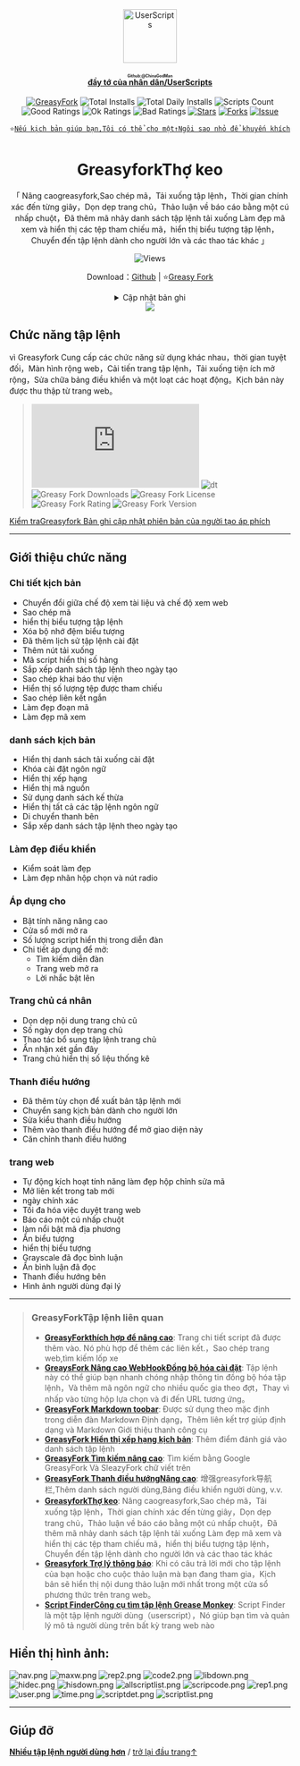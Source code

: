 <center><div align="center"><a href="https://github.com/ChinaGodMan" target="_blank">
    <img height="96px" width="96px" src="https://avatars.githubusercontent.com/u/96548841?v=4" alt="UserScripts"></a>
<h4><a href="https://github.com/ChinaGodMan/UserScripts" target="_blank"><ruby>đầy tớ của nhân dân/UserScripts<rt>Github:@ChinaGodMan</rt></ruby></a></h4>
<a href="https://greasyfork.org/users/1169082-%E4%BA%BA%E6%B0%91%E7%9A%84%E5%8B%A4%E5%8A%A1%E5%91%98?per_page=200" target="_blank"><img src="https://img.shields.io/static/v1?label=%20&message=GreasyFork&logo=greasyfork&logoColor=white&labelColor=%23670000&color=%23670000&style=for-the-badge" alt="GreasyFork"></a>
<img src="https://img.shields.io/badge/dynamic/json?&label=Tổng số lượt cài đặt của tất cả các tập lệnh&query=$.totalInstalls&logo=greasyfork&logoColor=white&labelColor=%23670000&color=blue&style=for-the-badge&url=https://github.com/ChinaGodMan/UserScriptsHistory/raw/main/total_installs.json" alt="Total Installs">
<img src="https://img.shields.io/badge/dynamic/json?&label=Số lượng cài đặt tập lệnh ngày hôm nay&query=$.totalDailyInstalls&logo=greasyfork&logoColor=white&labelColor=%23670000&color=blue&style=for-the-badge&url=https://github.com/ChinaGodMan/UserScriptsHistory/raw/main/total_installs.json" alt="Total Daily Installs">
<img src="https://img.shields.io/badge/dynamic/json?&label=Số lượng tập lệnh&query=$.numScripts&logo=greasyfork&logoColor=white&labelColor=%23670000&color=%23670000&style=for-the-badge&url=https://github.com/ChinaGodMan/UserScriptsHistory/raw/main/total_installs.json" alt="Scripts Count"><br>
<img src="https://img.shields.io/badge/dynamic/json?&label=Tất cả các đánh giá tích cực&query=$.totalGoodRatings&logo=greasyfork&logoColor=white&labelColor=%23670000&color=4CAF50&style=for-the-badge&url=https://github.com/ChinaGodMan/UserScriptsHistory/raw/main/total_installs.json" alt="Good Ratings">
<img src="https://img.shields.io/badge/dynamic/json?&label=Tất cả chung&query=$.totalOkRatings&logo=greasyfork&logoColor=white&labelColor=%23670000&color=FF9800&style=for-the-badge&url=https://github.com/ChinaGodMan/UserScriptsHistory/raw/main/total_installs.json" alt="Ok Ratings">
<img src="https://img.shields.io/badge/dynamic/json?label=Tất cả các đánh giá tiêu cực&query=$.totalBadRatings&logo=greasyfork&logoColor=white&labelColor=%23670000&color=F44336&style=for-the-badge&url=https://github.com/ChinaGodMan/UserScriptsHistory/raw/main/total_installs.json" alt="Bad Ratings">
<a href="https://github.com/ChinaGodMan/UserScripts" target="_blank"><img src="https://img.shields.io/github/stars/ChinaGodMan/UserScripts?label=ngôi sao&logo=github&logoColor=white&labelColor=black&color=FF69B4&style=for-the-badge" alt="Stars"></a>
<a href="https://github.com/ChinaGodMan/UserScripts" target="_blank"><img src="https://img.shields.io/github/forks/ChinaGodMan/UserScripts?label=bản sao&logo=github&logoColor=white&labelColor=black&color=grey&style=for-the-badge" alt="Forks"></a>
<a href="https://github.com/ChinaGodMan/UserScripts/issues" target="_blank"><img src="https://img.shields.io/github/issues/ChinaGodMan/UserScripts?label=câu hỏi&logo=github&logoColor=white&labelColor=black&style=for-the-badge" alt="Issue"></a>
<code><br>
⭐<a href="https://github.com/ChinaGodMan/UserScripts" target="_blank">Nếu kịch bản giúp bạn,Tôi có thể cho một↑Ngôi sao nhỏ để khuyến khích</a></code>
</div></center></div></center></div></center></div></center></div></center><img height=6px width="100%" src="https://media.chatgptautorefresh.com/images/separators/gradient-aqua.png?latest">
<center><div align="center">
    <h1>GreasyforkThợ keo</h1>
    <p>「 Nâng caogreasyfork,Sao chép mã，Tải xuống tập lệnh，Thời gian chính xác đến từng giây，Dọn dẹp trang chủ，Thảo luận về báo cáo bằng một cú nhấp chuột，Đã thêm mã nhảy danh sách tập lệnh tải xuống Làm đẹp mã xem và hiển thị các tệp tham chiếu mã，hiển thị biểu tượng tập lệnh，Chuyển đến tập lệnh dành cho người lớn và các thao tác khác 」</p>
    <img src="https://views.whatilearened.today/views/github/497346/hmjz100.svg" alt="Views">
    <p>Download：<a href="https://github.com/ChinaGodMan/UserScripts/tree/main/Script details/greasyfork-utility-toolkit">Github</a> | ⭐<a
            href="https://greasyfork.org/zh-CN/scripts/497346">Greasy
            Fork</a></p><details><summary>Cập nhật bản ghi</summary><ul>
<li><strong>2024/8/29 02:37 - Ver: 2.2.0.70</strong> <em>Trang chi tiết kịch bản,Tất cả danh sách tập lệnh đã được thêm<code>Xếp hạng kịch bản</code>.</em></li>
<li><strong>2024/8/27 13:37 - Ver: 2.2.0.65</strong> <em>Sửa lỗi tương thích.</em></li>
<li><strong>2024/8/26 08:32 - Ver: 2.2.0.62</strong> <em>Đã thêm nút tải xuống ở đầu danh sách tập lệnh,Bấm để tải xuống tất cả các tập lệnh</em></li>
<li><strong>2024/8/24 03:23 - Ver: 2.2.0.59</strong></li>
<li>
<p><em>tối ưu hóa：Tối ưu hóa vị trí hiển thị của biểu tượng danh sách script</em></p>
</li>
<li>
<p><strong>2024/8/23 06:12 - Ver: 2.2.0.57</strong></p>
</li>
<li>
<p><em>tối ưu hóa：Tối ưu hóa cài đặt mã giao diện</em></p>
</li>
<li>
<p><strong>2024/8/20 02:20 - Ver: 2.2.0.53</strong></p>
</li>
<li>
<p><em>Sửa chữa：Đã khắc phục sự cố giao diện cài đặt tập lệnh hiển thị không chính xác trên thiết bị di động</em></p>
</li>
<li>
<p><strong>2024/8/14 17:43 - Ver: 2.2.0.47</strong></p>
</li>
<li>
<p><em>Mới：Thêm gói ngôn ngữ tiếng Việt，Cảm ơn cư dân mạng <a href="https://greasyfork.org/zh-CN/scripts/497346/discussions/255571">RenjiYuusei</a> dịch</em></p>
</li>
<li>
<p><strong>2024/8/13 04:43 - Ver: 2.2.0.44</strong></p>
</li>
<li>
<p><em>Mới：Tăng WebHook Quản lý tập lệnh nhảy nhanh trang</em></p>
</li>
<li>
<p><strong>2024/8/4 22:09 - Ver: 2.2.0.35</strong></p>
</li>
<li>
<p><em>Sửa chữa：Đã khắc phục sự cố lỗi giám sát động do thay đổi quy tắc giám sát</em></p>
<ul>
<li><em>Đã thêm quy tắc giám sát：<code>user-script-list-section browse-script-list</code></em></li>
</ul>
</li>
<li>
<p><strong>2024/7/20 - Ver: 2.2.0.14</strong></p>
</li>
<li>
<p><em>sao chép <a href="https://greasyfork.org/zh-CN/scripts/475722">GreasyFork tối ưu hóa</a> mới vào CSS</em></p>
</li>
<li>
<p><strong>2024/7/17 - Ver: 2.2.0.9</strong></p>
</li>
<li>
<p><em>Mới：</em></p>
<ul>
<li><em>Tăng <a href="https://greasyfork.org/zh-CN/scripts/475722">GreasyFork tối ưu hóa</a> Tập lệnh hiển thị cột đôi</em></li>
<li><em>Tăng <a href="https://greasyfork.org/zh-CN/scripts/475722">GreasyFork tối ưu hóa</a> Làm đẹp thanh điều hướng trong</em></li>
<li><em>Thêm thanh hành động bên trang web cố định</em></li>
</ul>
</li>
<li>
<p><strong>2024/7/15 - Ver: 2.2.0.8</strong></p>
</li>
<li>
<p><em>Mới：Hỗ trợ đầy đủ ngôn ngữ truyền thống</em></p>
</li>
<li>
<p><strong>2024/7/15 - Ver: 2.2.0.7</strong></p>
</li>
<li><em>Mới：</em><ul>
<li><em>Thêm công tắc thanh điều hướng bên</em></li>
<li><em>Thêm proxy hình ảnh（Không tương thích khi được bật <a href="https://greasyfork.org/zh-CN/scripts/475722">GreasyFork tối ưu hóa</a> Duyệt ảnh trong）</em></li>
</ul>
</li>
<li>
<p><em>Sửa chữa：</em></p>
<ul>
<li><em>Đã khắc phục sự cố hình ảnh được xem bên ngoài trình duyệt trên thiết bị di động</em></li>
<li><em>Sửa đổi để tự động kiểm tra làm đẹp khi chỉnh sửa code</em></li>
</ul>
</li>
<li>
<p><strong>2024/7/14 - Ver: 2.2.0.6</strong></p>
</li>
<li><em>Mới：</em><ul>
<li><em>Thêm phần mở rộng thanh điều hướng "Hơn"</em></li>
<li><em>Tăng <a href="https://greasyfork.org/zh-CN/scripts/467078">Greasy Fork Nâng cao</a> Thanh điều hướng bên trong</em></li>
</ul>
</li>
<li>
<p><em>tối ưu hóa：Cải thiện hỗ trợ cho nhiều ngôn ngữ</em></p>
</li>
<li>
<p><strong>2024/7/13 - Ver: 2.2.0.5</strong></p>
</li>
<li><em>Mới：</em><ul>
<li><em>Thêm đăng nhập tự động <a href="https://greasyfork.org/zh-CN/scripts/475722">GreasyFork tối ưu hóa</a></em></li>
</ul>
</li>
<li><em>Sửa chữa：</em><ul>
<li><em>Sửa trạng thái cài đặt tập lệnh trên danh sách hiển thị</em></li>
</ul>
</li>
<li><em>tối ưu hóa：Cải thiện hỗ trợ cho nhiều ngôn ngữ</em></li>
</ul></details> 
    <img src="https://raw.gitmirror.com/ChinaGodMan/UserScriptsHistory/main/stats/497346.png">
</div></center>

## Chức năng tập lệnh

vì Greasyfork Cung cấp các chức năng sử dụng khác nhau，thời gian tuyệt đối，Màn hình rộng web，Cải tiến trang tập lệnh，Tải xuống tiện ích mở rộng，Sửa chữa bảng điều khiển và một loạt các hoạt động。Kịch bản này được thu thập từ trang web。
>![size](https://img.shields.io/github/size/ChinaGodMan/UserScripts/Greasyfork%20Utility%20Toolkit.user.js?color=%23990000)
![dt](https://img.shields.io/greasyfork/dt/497346?color=%23990000&label=Installs)
![Greasy Fork Downloads](https://img.shields.io/greasyfork/dd/497346?color=%23990000)
![Greasy Fork License](https://img.shields.io/greasyfork/l/497346?color=%23990000)
![Greasy Fork Rating](https://img.shields.io/greasyfork/rating-count/497346?color=%23990000)
![Greasy Fork Version](https://img.shields.io/greasyfork/v/497346?color=%23990000)

  <p><a href="#:~:text=Cập nhật thông tin">Kiểm traGreasyfork Bản ghi cập nhật phiên bản của người tạo áp phích</a></p>

---

## Giới thiệu chức năng
### Chi tiết kịch bản

- Chuyển đổi giữa chế độ xem tài liệu và chế độ xem web
- Sao chép mã
- hiển thị biểu tượng tập lệnh
- Xóa bộ nhớ đệm biểu tượng
- Đã thêm lịch sử tập lệnh cài đặt
- Thêm nút tải xuống
- Mã script hiển thị số hàng
- Sắp xếp danh sách tập lệnh theo ngày tạo
- Sao chép khai báo thư viện
- Hiển thị số lượng tệp được tham chiếu
- Sao chép liên kết ngắn
- Làm đẹp đoạn mã
- Làm đẹp mã xem

### danh sách kịch bản

- Hiển thị danh sách tải xuống cài đặt
- Khóa cài đặt ngôn ngữ
- Hiển thị xếp hạng
- Hiển thị mã nguồn
- Sử dụng danh sách kế thừa
- Hiển thị tất cả các tập lệnh ngôn ngữ
- Di chuyển thanh bên
- Sắp xếp danh sách tập lệnh theo ngày tạo

### Làm đẹp điều khiển

- Kiểm soát làm đẹp
- Làm đẹp nhãn hộp chọn và nút radio

### Áp dụng cho

- Bật tính năng nâng cao
- Cửa sổ mới mở ra
- Số lượng script hiển thị trong diễn đàn
- Chi tiết áp dụng để mở:
  - Tìm kiếm diễn đàn
  - Trang web mở ra
  - Lời nhắc bật lên

### Trang chủ cá nhân

- Dọn dẹp nội dung trang chủ cũ
- Số ngày dọn dẹp trang chủ
- Thao tác bổ sung tập lệnh trang chủ
- Ẩn nhận xét gần đây
- Trang chủ hiển thị số liệu thống kê

### Thanh điều hướng

- Đã thêm tùy chọn để xuất bản tập lệnh mới
- Chuyển sang kịch bản dành cho người lớn
- Sửa kiểu thanh điều hướng
- Thêm vào thanh điều hướng để mở giao diện này
- Căn chỉnh thanh điều hướng

### trang web

- Tự động kích hoạt tính năng làm đẹp hộp chỉnh sửa mã
- Mở liên kết trong tab mới
- ngày chính xác
- Tối đa hóa việc duyệt trang web
- Báo cáo một cú nhấp chuột
- làm nổi bật mã địa phương
- Ẩn biểu tượng
- hiển thị biểu tượng
- Grayscale đã đọc bình luận
- Ẩn bình luận đã đọc
- Thanh điều hướng bên
- Hình ảnh người dùng đại lý

---

<!--AUTO_ABOUT_PLEASE_DONT_DELETE_IT-->
> ### GreasyForkTập lệnh liên quan
> - [**GreasyForkthích hợp để nâng cao**](https://greasyfork.org/scripts/497317): Trang chi tiết script đã được thêm vào. Nó phù hợp để thêm các liên kết.，Sao chép trang web,tìm kiếm lốp xe
> - [**GreaysFork Nâng cao WebHookĐồng bộ hóa cài đặt**](https://greasyfork.org/scripts/506717): Tập lệnh này có thể giúp bạn nhanh chóng nhập thông tin đồng bộ hóa tập lệnh，Và thêm mã ngôn ngữ cho nhiều quốc gia theo đợt，Thay vì nhấp vào từng hộp lựa chọn và đi đến URL tương ứng。
> - [**GreasyFork Markdown toobar**](https://greasyfork.org/scripts/505164): Được sử dụng theo mặc định trong diễn đàn Markdown Định dạng，Thêm liên kết trợ giúp định dạng và Markdown Giới thiệu thanh công cụ
> - [**GreasyFork Hiển thị xếp hạng kịch bản**](https://greasyfork.org/scripts/501119): Thêm điểm đánh giá vào danh sách tập lệnh
> - [**GreasyFork Tìm kiếm nâng cao**](https://greasyfork.org/scripts/505215): Tìm kiếm bằng Google GreasyFork Và SleazyFork chữ viết trên 
> - [**GreasyFork Thanh điều hướngNâng cao**](https://greasyfork.org/scripts/501880): 增强greasyfork导航栏,Thêm danh sách người dùng,Bảng điều khiển người dùng, v.v.
> - [**GreasyforkThợ keo**](https://greasyfork.org/scripts/497346): Nâng caogreasyfork,Sao chép mã，Tải xuống tập lệnh，Thời gian chính xác đến từng giây，Dọn dẹp trang chủ，Thảo luận về báo cáo bằng một cú nhấp chuột，Đã thêm mã nhảy danh sách tập lệnh tải xuống Làm đẹp mã xem và hiển thị các tệp tham chiếu mã，hiển thị biểu tượng tập lệnh，Chuyển đến tập lệnh dành cho người lớn và các thao tác khác
> - [**Greasyfork Trợ lý thông báo**](https://greasyfork.org/scripts/506345): Khi có câu trả lời mới cho tập lệnh của bạn hoặc cho cuộc thảo luận mà bạn đang tham gia，Kịch bản sẽ hiển thị nội dung thảo luận mới nhất trong một cửa sổ phương thức trên trang web。
> - [**Script FinderCông cụ tìm tập lệnh Grease Monkey**](https://greasyfork.org/scripts/498904): Script Finder là một tập lệnh người dùng（userscript），Nó giúp bạn tìm và quản lý mô tả người dùng trên bất kỳ trang web nào

<!--AUTO_ABOUT_PLEASE_DONT_DELETE_IT-END-->

## Hiển thị hình ảnh:

![nav.png](https://s2.loli.net/2024/08/05/ePCZp6TINsnLyht.png)
![maxw.png](https://s2.loli.net/2024/08/05/NuKCdETWZ8epkVO.png)
![rep2.png](https://s2.loli.net/2024/08/05/oBN6yVteI5phWDa.png)
![code2.png](https://s2.loli.net/2024/08/05/7K5uIdoYv3l8LkR.png)
![libdown.png](https://s2.loli.net/2024/08/05/XNcaLeiAxbzvhZu.png)
![hidec.png](https://s2.loli.net/2024/08/05/dPgULVlHmuIiqDC.png)
![hisdown.png](https://s2.loli.net/2024/08/05/kuNwm3VWlhce7sH.png)
![allscriptlist.png](https://s2.loli.net/2024/08/05/Oq9DGAm7FzjpSg6.png)
![scripcode.png](https://s2.loli.net/2024/08/05/g7FXurVS2ynjvab.png)
![rep1.png](https://s2.loli.net/2024/08/05/IbWEv1nFUuXfs4e.png)
![user.png](https://s2.loli.net/2024/08/05/felk9jJKWDMLI54.png)
![time.png](https://s2.loli.net/2024/08/05/9ZTCra3btwQRzqj.png)
![scriptdet.png](https://s2.loli.net/2024/08/05/9pMfdUi2qHDREek.png)
![scriptlist.png](https://s2.loli.net/2024/08/05/3xrMsHPSDtTf8hu.png)

---


<!--AUTO_HELP_PLEASE_DONT_DELETE_IT-->
## Giúp đỡ
<p><a href="https://github.com/ChinaGodMan/UserScripts"><strong>Nhiều tập lệnh người dùng hơn</strong></a> /
<a href="#top">trở lại đầu trang↑</a></p>
<!--AUTO_HELP_PLEASE_DONT_DELETE_IT-END-->
